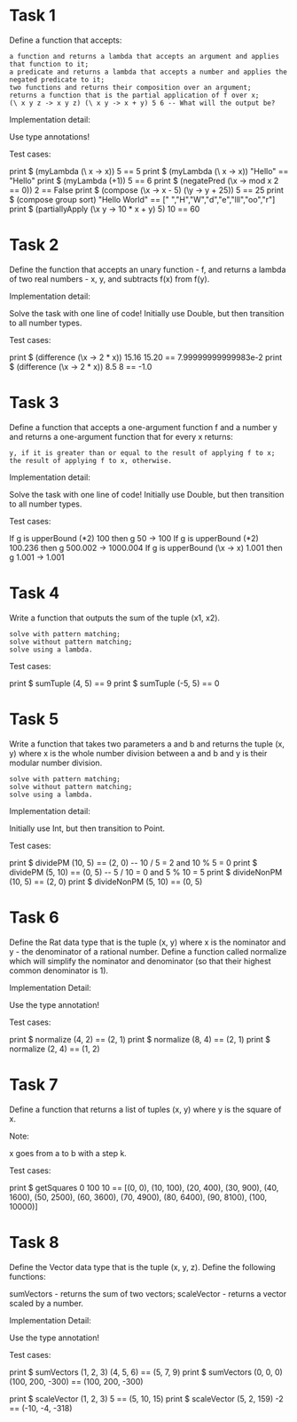 # Task 1

Define a function that accepts:

    a function and returns a lambda that accepts an argument and applies that function to it;
    a predicate and returns a lambda that accepts a number and applies the negated predicate to it;
    two functions and returns their composition over an argument;
    returns a function that is the partial application of f over x;
    (\ x y z -> x y z) (\ x y -> x + y) 5 6 -- What will the output be?

Implementation detail:

Use type annotations!

Test cases:

print $ (myLambda (\ x -> x)) 5 == 5
print $ (myLambda (\ x -> x)) "Hello" == "Hello"
print $ (myLambda (+1)) 5 == 6
print $ (negatePred (\x -> mod x 2 == 0)) 2 == False
print $ (compose (\x -> x - 5) (\y -> y + 25)) 5 == 25
print $ (compose group sort) "Hello World" == [" ","H","W","d","e","lll","oo","r"]
print $ (partiallyApply (\x y -> 10 * x + y) 5) 10 == 60

# Task 2

Define the function that accepts an unary function - f, and returns a lambda of two real numbers - x, y, and subtracts f(x) from f(y).

Implementation detail:

Solve the task with one line of code!
Initially use Double, but then transition to all number types.

Test cases:

print $ (difference (\x -> 2 * x)) 15.16 15.20 == 7.99999999999983e-2
print $ (difference (\x -> 2 * x)) 8.5 8 == -1.0

# Task 3

Define a function that accepts a one-argument function f and a number y and returns a one-argument function that for every x returns:

    y, if it is greater than or equal to the result of applying f to x;
    the result of applying f to x, otherwise.

Implementation detail:

Solve the task with one line of code!
Initially use Double, but then transition to all number types.

Test cases:

If g is upperBound (*2) 100
    then g 50 -> 100
If g is upperBound (*2) 100.236
    then g 500.002 -> 1000.004
If g is upperBound (\x -> x) 1.001
    then g 1.001 -> 1.001

# Task 4

Write a function that outputs the sum of the tuple (x1, x2).

    solve with pattern matching;
    solve without pattern matching;
    solve using a lambda.

Test cases:

print $ sumTuple (4, 5) == 9
print $ sumTuple (-5, 5) == 0

# Task 5

Write a function that takes two parameters a and b and returns the tuple (x, y) where x is the whole number division between a and b and y is their modular number division.

    solve with pattern matching;
    solve without pattern matching;
    solve using a lambda.

Implementation detail:

Initially use Int, but then transition to Point.

Test cases:

print $ dividePM (10, 5) == (2, 0) -- 10 / 5 = 2 and 10 % 5 = 0
print $ dividePM (5, 10) == (0, 5) -- 5 / 10 = 0 and 5 % 10 = 5
print $ divideNonPM (10, 5) == (2, 0)
print $ divideNonPM (5, 10) == (0, 5)

# Task 6

Define the Rat data type that is the tuple (x, y) where x is the nominator and y - the denominator of a rational number. Define a function called normalize which will simplify the nominator and denominator (so that their highest common denominator is 1).

Implementation Detail:

Use the type annotation!

Test cases:

print $ normalize (4, 2) == (2, 1)
print $ normalize (8, 4) == (2, 1)
print $ normalize (2, 4) == (1, 2)

# Task 7

Define a function that returns a list of tuples (x, y) where y is the square of x.

Note:

x goes from a to b with a step k.

Test cases:

print $ getSquares 0 100 10 == [(0, 0), (10, 100), (20, 400), (30, 900), (40, 1600), (50, 2500), (60, 3600), (70, 4900), (80, 6400), (90, 8100), (100, 10000)]

# Task 8

Define the Vector data type that is the tuple (x, y, z). Define the following functions:

sumVectors - returns the sum of two vectors;
scaleVector - returns a vector scaled by a number.

Implementation Detail:

Use the type annotation!

Test cases:

print $ sumVectors (1, 2, 3) (4, 5, 6) == (5, 7, 9)
print $ sumVectors (0, 0, 0) (100, 200, -300) == (100, 200, -300)

print $ scaleVector (1, 2, 3) 5 == (5, 10, 15)
print $ scaleVector (5, 2, 159) -2 == (-10, -4, -318)


